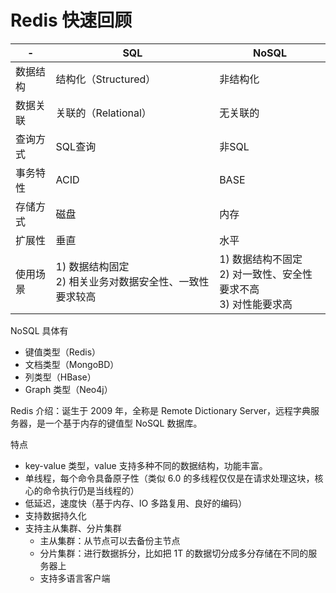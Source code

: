# Redis 快速回顾

| -        | SQL                                                        | NoSQL                                                        |
| -------- | ---------------------------------------------------------- | ------------------------------------------------------------ |
| 数据结构 | 结构化（Structured）                                       | 非结构化                                                     |
| 数据关联 | 关联的（Relational）                                       | 无关联的                                                     |
| 查询方式 | SQL查询                                                    | 非SQL                                                        |
| 事务特性 | ACID                                                       | BASE                                                         |
| 存储方式 | 磁盘                                                       | 内存                                                         |
| 扩展性   | 垂直                                                       | 水平                                                         |
| 使用场景 | 1) 数据结构固定<br>2) 相关业务对数据安全性、一致性要求较高 | 1) 数据结构不固定<br>2) 对一致性、安全性要求不高<br>3) 对性能要求高 |

NoSQL 具体有 

- 键值类型（Redis）
- 文档类型（MongoBD）
- 列类型（HBase）
- Graph 类型（Neo4j）

Redis 介绍：诞生于 2009 年，全称是 Remote Dictionary Server，远程字典服务器，是一个基于内存的键值型 NoSQL 数据库。

特点

- key-value 类型，value 支持多种不同的数据结构，功能丰富。
- 单线程，每个命令具备原子性（类似 6.0 的多线程仅仅是在请求处理这块，核心的命令执行仍是当线程的）
- 低延迟，速度快（基于内存、IO 多路复用、良好的编码）
- 支持数据持久化
- 支持主从集群、分片集群
    - 主从集群：从节点可以去备份主节点
    - 分片集群：进行数据拆分，比如把 1T 的数据切分成多分存储在不同的服务器上
    - 支持多语言客户端

